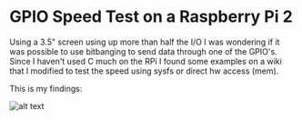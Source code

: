 # GPIO Speed Test on a Raspberry Pi 2
Using a 3.5" screen using up more than half the I/O I was wondering if it was possible to use bitbanging to send data through one of the GPIO's. Since I haven't used C much on the RPi I found some examples on a wiki that I modified to test the speed using sysfs or direct hw access (mem).

This is my findings:

![alt text](rpi2-speed-test-using-shell.png "Using standard Shell")
